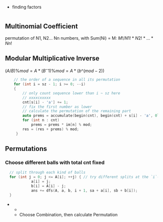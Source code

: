* finding factors
```cpp
```


## Multinomial Coefficient
permutation of N1, N2... Nn numbers, with Sum(Ni) = M:
$M! / N1! * N2! * ... * Nn!$

## Modular Multiplicative Inverse
$(A / B) \% mod = A * ( B ^ -1 ) \% mod = A * (b \^ (mod -2))$

```cpp
	// the order of a sequence in all its permutation
	for (int i = sz - 1; i >= 0; --i)
    {
	    // only count sequence lower than i ~ sz here
	    // xxxxcxxxxx
        cnt[s[i] - 'a'] += 1;
        // fix the first number as lower
        // calculate the permutation of the remaining part
        auto prems = accumulate(begin(cnt), begin(cnt) + s[i] - 'a', 0l) * ft[sz - i - 1] % mod;
        for (int n : cnt)
            prems = prems * im[n] % mod;
        res = (res + prems) % mod;
	 }
```


## Permutations

### Choose different balls with total cnt fixed

```c++
  // split through each kind of balls
  for (int j = 0; j <= A[i]; ++j) { // try different splits at the `i`-th element, i.e. a[i] + b[i] = A[i]
            a[i] = j;
            b[i] = A[i] - j;
            ans += dfs(A, a, b, i + 1, sa + a[i], sb + b[i]);
  }
```


* 
	*  
	* Choose Combination, then calculate Permutation